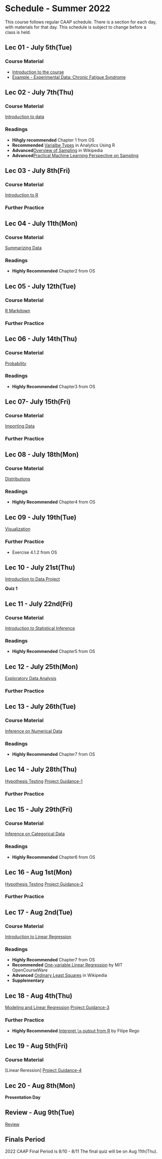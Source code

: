 # Schedule - Summer 2022

This course follows regular CAAP schedule.  There is a section for each day, with materials for that day.  This schedule is subject to change before a class is held.


## Lec 01 - July 5th(Tue)

### Course Material
* [Introduction to the course](notes/00.intro-to-course.pdf)
* [Example - Experimental Data: Chronic Fatigue Syndrome](https://docs.google.com/presentation/d/1M_FKCl8cJMMNL4aE9mDPDhgnXmASxP3zbemgi4E1p2c/edit#slide=id.g15dd200958_0_5)


## Lec 02 - July 7th(Thu)

### Course Material
[Introduction to data](notes/01.intro-to-data.md)

### Readings
* **Hihgly recommended** Chapter 1 from OS 
* **Recommended** [Varialbe Types](https://pubs.wsb.wisc.edu/academics/analytics-using-r-2019/variable-types.html) in Analytics Using R 
* **Advanced**[Overview of Sampling](https://en.wikipedia.org/wiki/Sampling_(statistics)) in Wikipedia
* **Advanced**[Practical Machine Learning Perspective on Sampling](https://machinelearningmastery.com/statistical-sampling-and-resampling/)


## Lec 03 - July 8th(Fri)

### Course Material
[Introduction to R](notes/02.intro-to-R.md)

### Further Practice


## Lec 04 - July 11th(Mon)
### Course Material
[Summarizing Data](notes/03.summarizing-data.md)

### Readings
* **Highly Recommended** Chapter2 from OS

## Lec 05 - July 12th(Tue)
### Course Material
[R Markdown]()

### Further Practice


## Lec 06 - July 14th(Thu)

### Course Material
[Probability](notes/04.probability.md)

### Readings
* **Highly Recommended** Chapter3 from OS

## Lec 07- July 15th(Fri)

### Course Material
[Importing Data]()

### Further Practice

## Lec 08 - July 18th(Mon)

### Course Material
[Distributions](notes/06.distributions.md)

### Readings
* **Highly Recommended** Chapter4 from OS

## Lec 09 - July 19th(Tue)

[Visualization]()

### Further Practice
* Exercise 4.1.2 from OS

## Lec 10 - July 21st(Thu)

[Introduction to Data Project]()

**Quiz 1**

## Lec 11 - July 22nd(Fri)
### Course Material
[Introduction to Statistical Inference](notes/07.intro-to-stat-inference.md)

### Readings
* **Highly Recommended** Chapter5 from OS

## Lec 12 - July 25th(Mon)
[Exploratory Data Analysis]()

### Further Practice

## Lec 13 - July 26th(Tue)
### Course Material
[Inference on Numerical Data](notes/08.inference-on-num-data.md)

### Readings
* **Highly Recommended** Chapter7 from OS

## Lec 14 - July 28th(Thu)
[Hypothesis Testing]()
[Project Guidance-1]()

### Further Practice

## Lec 15 - July 29th(Fri)
### Course Material
[Inference on Categorical Data](notes/09.inference-on-cat-data.md)

### Readings
* **Highly Recommended** Chapter6 from OS

## Lec 16 - Aug 1st(Mon)
[Hypothesis Testing]()
[Project Guidance-2]()

### Further Practice

## Lec 17 - Aug 2nd(Tue)
### Course Material
[Introduction to Linear Regression](notes/10.linear-regression.md)

### Readings
* **Highly Recommended** Chapter7 from OS
* **Recommended** [One-variable Linear Regression](https://www.youtube.com/watch?v=wT3Y2K-fxXw) by MIT OpenCourseWare
* **Advanced** [Ordinary Least Squares](https://en.wikipedia.org/wiki/Ordinary_least_squares) in Wikipedia
* **Supplementary**


## Lec 18 - Aug 4th(Thu)
[Modeling and Linear Regression]()
[Project Guidance-3]()

### Further Practice
* **Highly Recommended** [Interpret `lm` output from R](https://feliperego.github.io/blog/2015/10/23/Interpreting-Model-Output-In-R) by Filipe Rego


## Lec 19 - Aug 5th(Fri)
### Course Material
[Linear Reression]
[Project Guidance-4]()

## Lec 20 - Aug 8th(Mon)

**Presentation Day**

## Review - Aug 9th(Tue)
[Review](notes/review-for-all.md)

## Finals Period

2022 CAAP Final Period is 8/10 - 8/11
The final quiz will be on Aug 11th(Thu).
